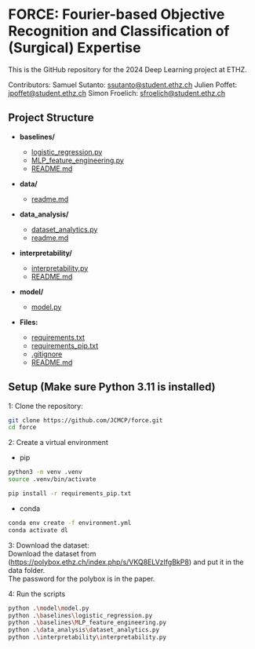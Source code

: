 # FORCE: Fourier-based Objective Recognition and Classification of (Surgical) Expertise

This is the GitHub repository for the 2024 Deep Learning project at ETHZ.

Contributors:
Samuel Sutanto: ssutanto@student.ethz.ch
Julien Poffet: jpoffet@student.ethz.ch
Simon Froelich: sfroelich@student.ethz.ch

## Project Structure

- **baselines/**
  - [logistic_regression.py](baselines/logistic_regression.py)
  - [MLP_feature_engineering.py](baselines/MLP_feature_engineering.py)
  - [README.md](baselines/README.md)

- **data/**
  - [readme.md](data/readme.md)

- **data_analysis/**
  - [dataset_analytics.py](data_analysis/dataset_analytics.py)
  - [readme.md](data_analysis/readme.md)

- **interpretability/**
  - [interpretability.py](interpretability/interpretability.py)
  - [README.md](interpretability/README.md)

- **model/**
  - [model.py](model/model.py)

- **Files:**
  - [requirements.txt](requirements.txt)
  - [requirements_pip.txt](requirements_pip.txt)
  - [.gitignore](.gitignore)
  - [README.md](README.md)

## Setup (Make sure Python 3.11 is installed)

 1: Clone the repository:
   ```sh
   git clone https://github.com/JCMCP/force.git
   cd force
  ```

2: Create a virtual environment
-  pip
```sh
python3 -m venv .venv
source .venv/bin/activate
```
```sh
pip install -r requirements_pip.txt
```
-  conda
```sh
conda env create -f environment.yml
conda activate dl
```

3: Download the dataset:\
   Download the dataset from (https://polybox.ethz.ch/index.php/s/VKQ8ELVzIfgBkP8) and put it in the data folder.\
   The password for the polybox is in the paper.

4: Run the scripts
```sh
python .\model\model.py
python .\baselines\logistic_regression.py
python .\baselines\MLP_feature_engineering.py
python .\data_analysis\dataset_analytics.py
python .\interpretability\interpretability.py

```


